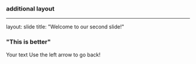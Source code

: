 ### additional layout
---
layout: slide
title: "Welcome to our second slide!"
### "This is better"
Your text
Use the left arrow to go back!
